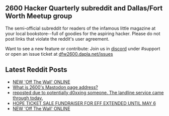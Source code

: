 ## 2600 Hacker Quarterly subreddit and Dallas/Fort Worth Meetup group
The semi-official subreddit for readers of the infamous little magazine at your local bookstore--full of goodies for the aspiring hacker. Please do not post links that violate the reddit's user agreement.

Want to see a new feature or contribute: 
Join us in [discord](https://dfw2600.dapla.net/chat) under #support or open an issue ticket at [dfw2600.dapla.net/issues](https://dfw2600.dapla.net/issues)

## Latest Reddit Posts
<!-- BLOG-POST-LIST:START -->
- [NEW 'Off The Wall' ONLINE](https://2600.com/wall/03-05-2022)
- [What is 2600's Mastodon page address?](https://www.reddit.com/r/2600/comments/ufd4c2/what_is_2600s_mastodon_page_address/)
- [reposted due to potentially d0xxing someone. The landline service came through today.](https://www.reddit.com/r/2600/comments/uf11de/reposted_due_to_potentially_d0xxing_someone_the/)
- [HOPE TICKET SALE FUNDRAISER FOR EFF EXTENDED UNTIL MAY 6](https://2600.com/content/hope-ticket-sale-fundraiser-eff-extended-until-may-6)
- [NEW 'Off The Wall' ONLINE](https://2600.com/wall/26-04-2022)
<!-- BLOG-POST-LIST:END -->
